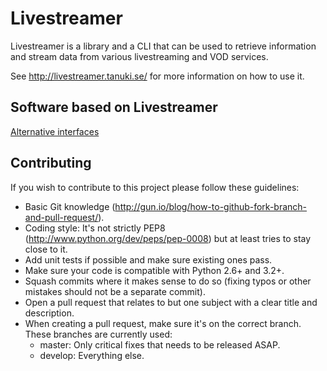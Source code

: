 Livestreamer
============
Livestreamer is a library and a CLI that can be used to retrieve information and stream data from various livestreaming and VOD services.

See http://livestreamer.tanuki.se/ for more information on how to use it.


Software based on Livestreamer
------------------------------

[Alternative interfaces](https://github.com/chrippa/livestreamer/wiki/Alternative-interfaces)


Contributing
------------

If you wish to contribute to this project please follow these guidelines:

- Basic Git knowledge (http://gun.io/blog/how-to-github-fork-branch-and-pull-request/).
- Coding style: It's not strictly PEP8 (http://www.python.org/dev/peps/pep-0008) but at least tries to stay close to it.
- Add unit tests if possible and make sure existing ones pass.
- Make sure your code is compatible with Python 2.6+ and 3.2+.
- Squash commits where it makes sense to do so (fixing typos or other mistakes should not be a separate commit).
- Open a pull request that relates to but one subject with a clear title and description.
- When creating a pull request, make sure it's on the correct branch. These branches are currently used:
  - master: Only critical fixes that needs to be released ASAP.
  - develop: Everything else.


